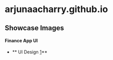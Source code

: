 # arjunaacharry.github.io



## Showcase Images
#### Finance App UI
- ** UI Design [1](https://github.com/arjunaacharry/15-Days-UI-Design/assets/115148574/e54aa7ef-2ec9-4ea7-8e16-f84d227137ad)**
